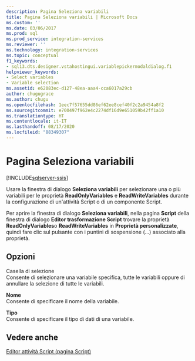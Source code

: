 ```yaml
---
description: Pagina Seleziona variabili
title: Pagina Seleziona variabili | Microsoft Docs
ms.custom: ''
ms.date: 03/06/2017
ms.prod: sql
ms.prod_service: integration-services
ms.reviewer: ''
ms.technology: integration-services
ms.topic: conceptual
f1_keywords:
- sql13.dts.designer.vstahostingui.variablepickermodaldialog.f1
helpviewer_keywords:
- Select variables
- Variable selection
ms.assetid: e62083ec-d127-48ea-aaa4-cca6017a29cb
author: chugugrace
ms.author: chugu
ms.openlocfilehash: 1eec7f57655dd86ef62ee8cef40f2c2a9454a8f2
ms.sourcegitcommit: e700497f962e4c2274df16d9e651059b42ff1a10
ms.translationtype: HT
ms.contentlocale: it-IT
ms.lasthandoff: 08/17/2020
ms.locfileid: "88349307"
---
```

# <a name="select-variables-page"></a>Pagina Seleziona variabili

[!INCLUDE[sqlserver-ssis](../../includes/applies-to-version/sqlserver-ssis.md)]


  Usare la finestra di dialogo **Seleziona variabili** per selezionare una o più variabili per le proprietà **ReadOnlyVariables** e **ReadWriteVariables** durante la configurazione di un'attività Script o di un componente Script.  
  
 Per aprire la finestra di dialogo **Seleziona variabili**, nella pagina **Script** della finestra di dialogo **Editor trasformazione Script** trovare la proprietà **ReadOnlyVariables**o **ReadWriteVariables** in **Proprietà personalizzate**, quindi fare clic sul pulsante con i puntini di sospensione (...) associato alla proprietà.  
  
## <a name="options"></a>Opzioni  
 Casella di selezione  
 Consente di selezionare una variabile specifica, tutte le variabili oppure di annullare la selezione di tutte le variabili.  
  
 **Nome**  
 Consente di specificare il nome della variabile.  
  
 **Tipo**  
 Consente di specificare il tipo di dati di una variabile.  
  
## <a name="see-also"></a>Vedere anche  
 [Editor attività Script &#40;pagina Script&#41;](../../integration-services/control-flow/script-task-editor-script-page.md)  
  
  
